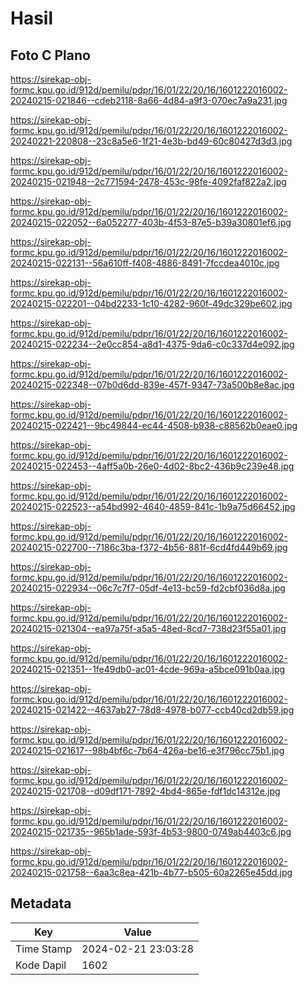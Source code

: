 # Hasil

## Foto C Plano

https://sirekap-obj-formc.kpu.go.id/912d/pemilu/pdpr/16/01/22/20/16/1601222016002-20240215-021846--cdeb2118-8a66-4d84-a9f3-070ec7a9a231.jpg

https://sirekap-obj-formc.kpu.go.id/912d/pemilu/pdpr/16/01/22/20/16/1601222016002-20240221-220808--23c8a5e6-1f21-4e3b-bd49-60c80427d3d3.jpg

https://sirekap-obj-formc.kpu.go.id/912d/pemilu/pdpr/16/01/22/20/16/1601222016002-20240215-021948--2c771594-2478-453c-98fe-4092faf822a2.jpg

https://sirekap-obj-formc.kpu.go.id/912d/pemilu/pdpr/16/01/22/20/16/1601222016002-20240215-022052--6a052277-403b-4f53-87e5-b39a30801ef6.jpg

https://sirekap-obj-formc.kpu.go.id/912d/pemilu/pdpr/16/01/22/20/16/1601222016002-20240215-022131--56a610ff-f408-4886-8491-7fccdea4010c.jpg

https://sirekap-obj-formc.kpu.go.id/912d/pemilu/pdpr/16/01/22/20/16/1601222016002-20240215-022201--04bd2233-1c10-4282-960f-49dc329be602.jpg

https://sirekap-obj-formc.kpu.go.id/912d/pemilu/pdpr/16/01/22/20/16/1601222016002-20240215-022234--2e0cc854-a8d1-4375-9da6-c0c337d4e092.jpg

https://sirekap-obj-formc.kpu.go.id/912d/pemilu/pdpr/16/01/22/20/16/1601222016002-20240215-022348--07b0d6dd-839e-457f-9347-73a500b8e8ac.jpg

https://sirekap-obj-formc.kpu.go.id/912d/pemilu/pdpr/16/01/22/20/16/1601222016002-20240215-022421--9bc49844-ec44-4508-b938-c88562b0eae0.jpg

https://sirekap-obj-formc.kpu.go.id/912d/pemilu/pdpr/16/01/22/20/16/1601222016002-20240215-022453--4aff5a0b-26e0-4d02-8bc2-436b9c239e48.jpg

https://sirekap-obj-formc.kpu.go.id/912d/pemilu/pdpr/16/01/22/20/16/1601222016002-20240215-022523--a54bd992-4640-4859-841c-1b9a75d66452.jpg

https://sirekap-obj-formc.kpu.go.id/912d/pemilu/pdpr/16/01/22/20/16/1601222016002-20240215-022700--7186c3ba-f372-4b56-881f-6cd4fd449b69.jpg

https://sirekap-obj-formc.kpu.go.id/912d/pemilu/pdpr/16/01/22/20/16/1601222016002-20240215-022934--06c7c7f7-05df-4e13-bc59-fd2cbf036d8a.jpg

https://sirekap-obj-formc.kpu.go.id/912d/pemilu/pdpr/16/01/22/20/16/1601222016002-20240215-021304--ea97a75f-a5a5-48ed-8cd7-738d23f55a01.jpg

https://sirekap-obj-formc.kpu.go.id/912d/pemilu/pdpr/16/01/22/20/16/1601222016002-20240215-021351--1fe49db0-ac01-4cde-969a-a5bce091b0aa.jpg

https://sirekap-obj-formc.kpu.go.id/912d/pemilu/pdpr/16/01/22/20/16/1601222016002-20240215-021422--4637ab27-78d8-4978-b077-ccb40cd2db59.jpg

https://sirekap-obj-formc.kpu.go.id/912d/pemilu/pdpr/16/01/22/20/16/1601222016002-20240215-021617--98b4bf6c-7b64-426a-be16-e3f796cc75b1.jpg

https://sirekap-obj-formc.kpu.go.id/912d/pemilu/pdpr/16/01/22/20/16/1601222016002-20240215-021708--d09df171-7892-4bd4-865e-fdf1dc14312e.jpg

https://sirekap-obj-formc.kpu.go.id/912d/pemilu/pdpr/16/01/22/20/16/1601222016002-20240215-021735--965b1ade-593f-4b53-9800-0749ab4403c6.jpg

https://sirekap-obj-formc.kpu.go.id/912d/pemilu/pdpr/16/01/22/20/16/1601222016002-20240215-021758--6aa3c8ea-421b-4b77-b505-60a2265e45dd.jpg


## Metadata

| Key        | Value               |
| ---------- | ------------------- |
| Time Stamp | 2024-02-21 23:03:28 |
| Kode Dapil | 1602                |



